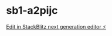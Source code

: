 # sb1-a2pijc

[Edit in StackBlitz next generation editor ⚡️](https://stackblitz.com/~/github.com/onotakuy/sb1-a2pijc)